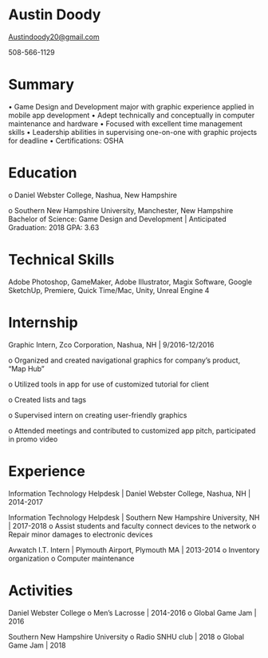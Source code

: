 # Austin Doody

Austindoody20@gmail.com

508-566-1129 

# Summary 
•	Game Design and Development major with graphic experience applied in mobile app development
•	Adept technically and conceptually in computer maintenance and hardware
•	Focused with excellent time management skills
•	Leadership abilities in supervising one-on-one with graphic projects for deadline
•	Certifications: OSHA 

# Education 
o	Daniel Webster College, Nashua, New Hampshire

o	Southern New Hampshire University, Manchester, New Hampshire
Bachelor of Science: Game Design and Development | Anticipated Graduation: 2018 
GPA: 3.63

# Technical Skills 
Adobe Photoshop, GameMaker, Adobe Illustrator, Magix Software, Google SketchUp, Premiere, Quick Time/Mac, Unity, Unreal Engine 4

# Internship
Graphic Intern, Zco Corporation, Nashua, NH | 9/2016-12/2016

o	Organized and created navigational graphics for company’s product, “Map Hub”

o	Utilized tools in app for use of customized tutorial for client

o	Created lists and tags

o	Supervised intern on creating user-friendly graphics

o	Attended meetings and contributed to customized app pitch, participated in promo video

# Experience 
Information Technology Helpdesk | Daniel Webster College, Nashua, NH | 2014-2017 

Information Technology Helpdesk | Southern New Hampshire University, NH | 2017-2018
o	Assist students and faculty connect devices to the network
o	Repair minor damages to electronic devices 


Avwatch I.T. Intern | Plymouth Airport, Plymouth MA | 2013-2014 
o	Inventory organization 
o	Computer maintenance 

# Activities 
Daniel Webster College 
o	Men’s Lacrosse | 2014-2016 
o	Global Game Jam | 2016

Southern New Hampshire University
o	Radio SNHU club | 2018
o	Global Game Jam | 2018
